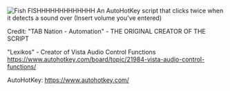 ![Fish](https://github.com/user-attachments/assets/3e564c2c-85af-42cf-99b2-98b82c4d1a0f)
FISHHHHHHHHHHHHH
An AutoHotKey script that clicks twice when it detects a sound over (Insert volume you've entered)

Credit:
"TAB Nation -  Automation" - THE ORIGINAL CREATOR OF THE SCRIPT

"Lexikos" - Creator of Vista Audio Control Functions
https://www.autohotkey.com/board/topic/21984-vista-audio-control-functions/

AutoHotKey:
https://www.autohotkey.com/
